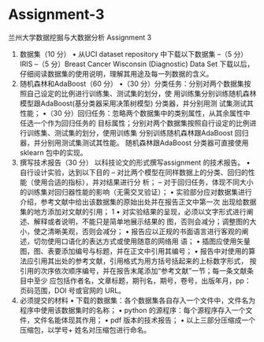 # Assignment-3
兰州大学数据挖掘与大数据分析 Assignment 3
1. 数据集（10 分）
• 从UCI dataset repository 中下载以下数据集
–（5 分）IRIS
–（5 分）Breast Cancer Wisconsin (Diagnostic) Data Set
下载以后，仔细阅读数据集的使用说明，理解其用途及每一列数据的含义。
2. 随机森林和AdaBoost（60 分）
•（30 分）分类任务：分别对两个数据集按照自己设定的比例进行训练集、测试集的划分，使
用训练集分别训练随机森林模型跟AdaBoost(基分类器采用决策树模型) 分类器，并分别用测
试集测试其性能；
•（30 分）回归任务：忽略两个数据集中的类别属性，从其余属性中任选一个作为回归任务的
目标属性；分别对两个数据集按照自行设定的比例进行训练集、测试集的划分，使用训练集
分别训练随机森林跟AdaBoost 回归器，并分别用测试集测试其性能。
随机森林跟AdaBoost 分类器可直接使用sklearn 包中的实现。
3. 撰写技术报告（30 分）
以科技论文的形式撰写assignment 的技术报告。
• 自行设计实验，达到以下目的
– 对比两个模型在同样数据上的分类、回归的性能（使用合适的指标），并对结果进行分
析；
– 对于回归任务，体现不同大小的训练集对回归器性能的影响（无需交叉验证）；
• 实验部分应对数据集进行介绍，参考文献中给出该数据集的原始出处并在报告正文中第一次
出现给数据集的地方添加对文献的引用；
1
• 对实验结果的呈现，必须以文字形式进行阐述、解释或者说明，不能只是简单地展示结果的
图，否则会减分；调整图的大小，使之清晰美观，否则会减分；
• 报告应以正规的书面语言进行客观的阐述，切勿使用口语化的表达方式或使用随意的网络用
语；
• 插图应使用矢量图，图、表要添加编号与标题，并在正文中引用其编号；
• 报告中对使用的算法应引用其出处的参考文献，引用格式为用方括号括起来的上标数字形式，
按引用的次序依次顺序编号，并在报告末尾添加“参考文献”一节；每一条文献条目中至少
应包括作者名，文章标题，期刊名，期号，卷号，出版年月，pp：页码范围，DOI 号或官网的
URL。
4. 必须提交的材料
• 下载的数据集：各个数据集各自存入一个文件中，文件名为程序中使用该数据集时的名称；
• python 的源程序：每个源程序存入一个文件，文件名能体现其作用；
• pdf 版本的技术报告；
• 以上三部分压缩成一个压缩包，以学号+ 姓名对压缩包进行命名。
